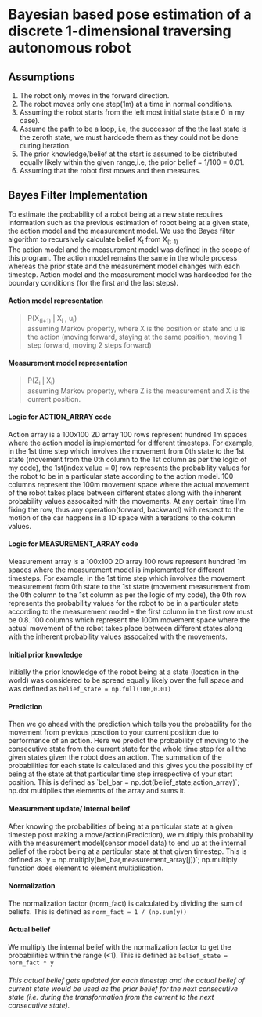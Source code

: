 # Bayesian based pose estimation of a discrete 1-dimensional traversing autonomous robot

## Assumptions
1. The robot only moves in the forward direction.
2. The robot moves only one step(1m) at a time in normal conditions.
3. Assuming the robot starts from the left most initial state (state 0 in my case).
4. Assume the path to be a loop, i.e, the successor of the the last state is the zeroth state, we must hardcode them as they could not be done during iteration.
5. The prior knowledge/belief at the start is assumed to be distributed equally likely within the given range,i.e, the prior belief = 1/100 = 0.01.
6. Assuming that the robot first moves and then measures.

## Bayes Filter Implementation

To estimate the probability of a robot being at a new state requires information such as the previous estimation of robot being at a given state, the action model and the measurement model. We use the Bayes filter algorithm to recursively calculate belief X<sub>t</sub> from X<sub>(t-1)</sub> <br> 
The action model and the measurement model was defined in the scope of this program. The action model remains the same in the whole process whereas the prior state and the measurement model changes with each timestep. Action model and the measurement model was hardcoded for the boundary conditions (for the first and the last steps).

#### Action model representation
> P(X<sub>(i+1)</sub> | X<sub>i</sub> , u<sub>i</sub>) <br> assuming Markov property, where X is the position or state and u is the action (moving forward, staying at the same position, moving 1 step forward, moving 2 steps forward) 

#### Measurement model representation
>P(Z<sub>i</sub> | X<sub>i</sub>) <br> assuming Markov property, where Z is the measurement and X is the current position.

#### Logic for ACTION_ARRAY code

<p> Action array is a 100x100 2D array 100 rows represent hundred 1m spaces where the action model is implemented for different timesteps. For example, in the 1st time step which involves the movement from 0th state to the 1st state (movement from the 0th column to the 1st column as per the logic of my code), the 1st(index value = 0) row represents the probability values for the robot to be in a particular state according to the action model. 100 columns represent the 100m movement space where the actual movement of the robot takes place between different states along with the inherent probability values assocaited with the movements. At any certain time I'm fixing the row, thus any operation(forward, backward) with respect to the motion of the car happens in a 1D space with alterations to the column values. </p>

#### Logic for MEASUREMENT_ARRAY code

<p> Measurement array is a 100x100 2D array 100 rows represent hundred 1m spaces where the measurement model is implemented for different timesteps. For example, in the 1st time step which involves the movement measurement from 0th state to the 1st state (movement measurement from the 0th column to the 1st column as per the logic of my code), the 0th row represents the probability values for the robot to be in a particular state according to the measurement model - the first column in the first row must be 0.8. 100 columns which represent the 100m movement space where the actual movement of the robot takes place between different states along with the inherent probability values assocaited with the movements. </p>

#### Initial prior knowledge

Initially the prior knowledge of the robot being at a state (location in the world) was considered to be spread equally likely over the full space and was defined as `belief_state = np.full(100,0.01)`

#### Prediction 

<p>Then we go ahead with the prediction which tells you the probability for the movement from previous posotion to your current position due to performance of an action. Here we predict the probability of moving to the consecutive state from the current state for the whole time step for all the given states given the robot does an action. The summation of the probabilities for each state is calculated and this gives you the possibility of being at the state at that particular time step irrespective of your start position. This is defined as `bel_bar = np.dot(belief_state,action_array)`; np.dot multiplies the elements of the array and sums it. </p>

#### Measurement update/ internal belief
<p>After knowing the probabilities of being at a particular state at a given timestep post making a move/action(Prediction), we multiply this probability with the measurement model(sensor model data) to end up at the internal belief of the robot being at a particular state at that given timestep. This is defined as `y = np.multiply(bel_bar,measurement_array[j])`; np.multiply function does element to element multiplication.</p>

#### Normalization 
The normalization factor (norm_fact) is calculated by dividing the sum of beliefs. This is defined as `norm_fact = 1 / (np.sum(y))`

#### Actual belief
We multiply the internal belief with the normalization factor to get the probabilities within the range (<1). This is defined as `belief_state = norm_fact * y`

###### This actual belief gets updated for each timestep and the actual belief of current state would be used as the prior belief for the next consecutive state (i.e. during the transformation from the current to the next consecutive state).
